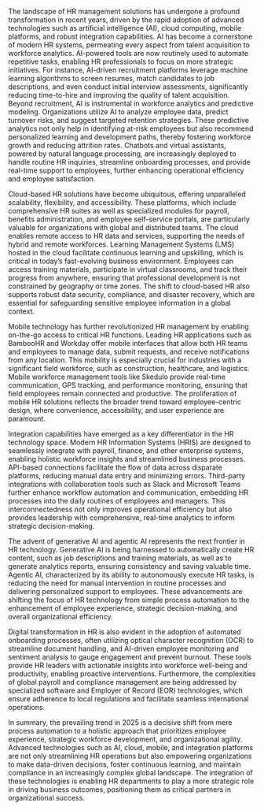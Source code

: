 The landscape of HR management solutions has undergone a profound transformation in recent years, driven by the rapid adoption of advanced technologies such as artificial intelligence (AI), cloud computing, mobile platforms, and robust integration capabilities. AI has become a cornerstone of modern HR systems, permeating every aspect from talent acquisition to workforce analytics. AI-powered tools are now routinely used to automate repetitive tasks, enabling HR professionals to focus on more strategic initiatives. For instance, AI-driven recruitment platforms leverage machine learning algorithms to screen resumes, match candidates to job descriptions, and even conduct initial interview assessments, significantly reducing time-to-hire and improving the quality of talent acquisition. Beyond recruitment, AI is instrumental in workforce analytics and predictive modeling. Organizations utilize AI to analyze employee data, predict turnover risks, and suggest targeted retention strategies. These predictive analytics not only help in identifying at-risk employees but also recommend personalized learning and development paths, thereby fostering workforce growth and reducing attrition rates. Chatbots and virtual assistants, powered by natural language processing, are increasingly deployed to handle routine HR inquiries, streamline onboarding processes, and provide real-time support to employees, further enhancing operational efficiency and employee satisfaction.

Cloud-based HR solutions have become ubiquitous, offering unparalleled scalability, flexibility, and accessibility. These platforms, which include comprehensive HR suites as well as specialized modules for payroll, benefits administration, and employee self-service portals, are particularly valuable for organizations with global and distributed teams. The cloud enables remote access to HR data and services, supporting the needs of hybrid and remote workforces. Learning Management Systems (LMS) hosted in the cloud facilitate continuous learning and upskilling, which is critical in today’s fast-evolving business environment. Employees can access training materials, participate in virtual classrooms, and track their progress from anywhere, ensuring that professional development is not constrained by geography or time zones. The shift to cloud-based HR also supports robust data security, compliance, and disaster recovery, which are essential for safeguarding sensitive employee information in a global context.

Mobile technology has further revolutionized HR management by enabling on-the-go access to critical HR functions. Leading HR applications such as BambooHR and Workday offer mobile interfaces that allow both HR teams and employees to manage data, submit requests, and receive notifications from any location. This mobility is especially crucial for industries with a significant field workforce, such as construction, healthcare, and logistics. Mobile workforce management tools like Skedulo provide real-time communication, GPS tracking, and performance monitoring, ensuring that field employees remain connected and productive. The proliferation of mobile HR solutions reflects the broader trend toward employee-centric design, where convenience, accessibility, and user experience are paramount.

Integration capabilities have emerged as a key differentiator in the HR technology space. Modern HR Information Systems (HRIS) are designed to seamlessly integrate with payroll, finance, and other enterprise systems, enabling holistic workforce insights and streamlined business processes. API-based connections facilitate the flow of data across disparate platforms, reducing manual data entry and minimizing errors. Third-party integrations with collaboration tools such as Slack and Microsoft Teams further enhance workflow automation and communication, embedding HR processes into the daily routines of employees and managers. This interconnectedness not only improves operational efficiency but also provides leadership with comprehensive, real-time analytics to inform strategic decision-making.

The advent of generative AI and agentic AI represents the next frontier in HR technology. Generative AI is being harnessed to automatically create HR content, such as job descriptions and training materials, as well as to generate analytics reports, ensuring consistency and saving valuable time. Agentic AI, characterized by its ability to autonomously execute HR tasks, is reducing the need for manual intervention in routine processes and delivering personalized support to employees. These advancements are shifting the focus of HR technology from simple process automation to the enhancement of employee experience, strategic decision-making, and overall organizational efficiency.

Digital transformation in HR is also evident in the adoption of automated onboarding processes, often utilizing optical character recognition (OCR) to streamline document handling, and AI-driven employee monitoring and sentiment analysis to gauge engagement and prevent burnout. These tools provide HR leaders with actionable insights into workforce well-being and productivity, enabling proactive interventions. Furthermore, the complexities of global payroll and compliance management are being addressed by specialized software and Employer of Record (EOR) technologies, which ensure adherence to local regulations and facilitate seamless international operations.

In summary, the prevailing trend in 2025 is a decisive shift from mere process automation to a holistic approach that prioritizes employee experience, strategic workforce development, and organizational agility. Advanced technologies such as AI, cloud, mobile, and integration platforms are not only streamlining HR operations but also empowering organizations to make data-driven decisions, foster continuous learning, and maintain compliance in an increasingly complex global landscape. The integration of these technologies is enabling HR departments to play a more strategic role in driving business outcomes, positioning them as critical partners in organizational success.